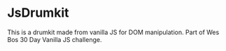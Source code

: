 # JsDrumkit
This is a drumkit made from vanilla JS for DOM manipulation. Part of Wes Bos 30 Day Vanilla JS challenge.
